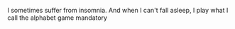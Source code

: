 I sometimes suffer from insomnia. And when I can't fall asleep, I play what I call the alphabet game mandatory
